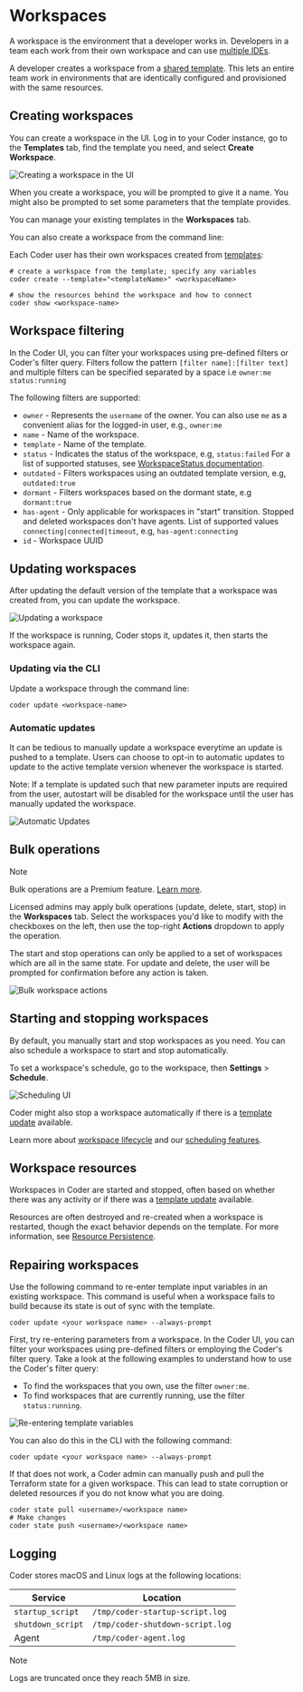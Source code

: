 # Workspaces

A workspace is the environment that a developer works in. Developers in a team
each work from their own workspace and can use
[multiple IDEs](./workspace-access/index.md).

A developer creates a workspace from a
[shared template](../admin/templates/index.md). This lets an entire team work in
environments that are identically configured and provisioned with the same
resources.

## Creating workspaces

You can create a workspace in the UI. Log in to your Coder instance, go to the
**Templates** tab, find the template you need, and select **Create Workspace**.

![Creating a workspace in the UI](../images/creating-workspace-ui.png)

When you create a workspace, you will be prompted to give it a name. You might
also be prompted to set some parameters that the template provides.

You can manage your existing templates in the **Workspaces** tab.

You can also create a workspace from the command line:

Each Coder user has their own workspaces created from
[templates](../admin/templates/index.md):

```shell
# create a workspace from the template; specify any variables
coder create --template="<templateName>" <workspaceName>

# show the resources behind the workspace and how to connect
coder show <workspace-name>
```

## Workspace filtering

In the Coder UI, you can filter your workspaces using pre-defined filters or
Coder's filter query. Filters follow the pattern `[filter name]:[filter text]`
and multiple filters can be specified separated by a space i.e
`owner:me status:running`

The following filters are supported:

- `owner` - Represents the `username` of the owner. You can also use `me` as a
  convenient alias for the logged-in user, e.g., `owner:me`
- `name` - Name of the workspace.
- `template` - Name of the template.
- `status` - Indicates the status of the workspace, e.g, `status:failed` For a
  list of supported statuses, see
  [WorkspaceStatus documentation](https://pkg.go.dev/github.com/coder/coder/codersdk#WorkspaceStatus).
- `outdated` - Filters workspaces using an outdated template version, e.g,
  `outdated:true`
- `dormant` - Filters workspaces based on the dormant state, e.g `dormant:true`
- `has-agent` - Only applicable for workspaces in "start" transition. Stopped
  and deleted workspaces don't have agents. List of supported values
  `connecting|connected|timeout`, e.g, `has-agent:connecting`
- `id` - Workspace UUID

## Updating workspaces

After updating the default version of the template that a workspace was created
from, you can update the workspace.

![Updating a workspace](../images/workspace-update.png)

If the workspace is running, Coder stops it, updates it, then starts the
workspace again.

### Updating via the CLI

Update a workspace through the command line:

```shell
coder update <workspace-name>
```

### Automatic updates

It can be tedious to manually update a workspace everytime an update is pushed
to a template. Users can choose to opt-in to automatic updates to update to the
active template version whenever the workspace is started.

Note: If a template is updated such that new parameter inputs are required from
the user, autostart will be disabled for the workspace until the user has
manually updated the workspace.

![Automatic Updates](../images/workspace-automatic-updates.png)

## Bulk operations

> [!NOTE]
> Bulk operations are a Premium feature.
> [Learn more](https://coder.com/pricing#compare-plans).

Licensed admins may apply bulk operations (update, delete, start, stop) in the
**Workspaces** tab. Select the workspaces you'd like to modify with the
checkboxes on the left, then use the top-right **Actions** dropdown to apply the
operation.

The start and stop operations can only be applied to a set of workspaces which
are all in the same state. For update and delete, the user will be prompted for
confirmation before any action is taken.

![Bulk workspace actions](../images/user-guides/workspace-bulk-actions.png)

## Starting and stopping workspaces

By default, you manually start and stop workspaces as you need. You can also
schedule a workspace to start and stop automatically.

To set a workspace's schedule, go to the workspace, then **Settings** >
**Schedule**.

![Scheduling UI](../images/schedule.png)

Coder might also stop a workspace automatically if there is a
[template update](../admin/templates/managing-templates/index.md#updating-templates)
available.

Learn more about [workspace lifecycle](./workspace-lifecycle.md) and our
[scheduling features](./workspace-scheduling.md).

## Workspace resources

Workspaces in Coder are started and stopped, often based on whether there was
any activity or if there was a [template update](../admin/templates/index.md)
available.

Resources are often destroyed and re-created when a workspace is restarted,
though the exact behavior depends on the template. For more information, see
[Resource Persistence](../admin/templates/extending-templates/resource-persistence.md).

## Repairing workspaces

Use the following command to re-enter template input variables in an existing
workspace. This command is useful when a workspace fails to build because its
state is out of sync with the template.

```shell
coder update <your workspace name> --always-prompt
```

First, try re-entering parameters from a workspace. In the Coder UI, you can
filter your workspaces using pre-defined filters or employing the Coder's filter
query. Take a look at the following examples to understand how to use the
Coder's filter query:

- To find the workspaces that you own, use the filter `owner:me`.
- To find workspaces that are currently running, use the filter
  `status:running`.

![Re-entering template variables](../images/templates/template-variables.png)

You can also do this in the CLI with the following command:

```shell
coder update <your workspace name> --always-prompt
```

If that does not work, a Coder admin can manually push and pull the Terraform
state for a given workspace. This can lead to state corruption or deleted
resources if you do not know what you are doing.

```shell
coder state pull <username>/<workspace name>
# Make changes
coder state push <username>/<workspace name>
```

## Logging

Coder stores macOS and Linux logs at the following locations:

| Service           | Location                         |
|-------------------|----------------------------------|
| `startup_script`  | `/tmp/coder-startup-script.log`  |
| `shutdown_script` | `/tmp/coder-shutdown-script.log` |
| Agent             | `/tmp/coder-agent.log`           |

> [!NOTE]
> Logs are truncated once they reach 5MB in size.
